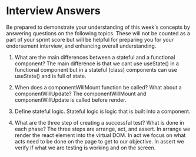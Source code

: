 # Interview Answers
Be prepared to demonstrate your understanding of this week's concepts by answering questions on the following topics. These will not be counted as a part of your sprint score but will be helpful for preparing you for your endorsement interview, and enhancing overall understanding.

1. What are the main differences between a stateful and a functional component? 
The main difference is that we cant use useState() in a functional component but in a stateful (class) components can use useState() and is full of state.

2. When does a componentWillMount function be called? What about a componentWillUpdate? 
The componentWillMount and componentWillUpdate is called before render.

3. Define stateful logic. 
Stateful logic is logic that is built into a component.

4. What are the three step of creating a successful test? 
What is done in each phase? The three steps are arrange, act, and assert. In arrange we render the react element into the virtual DOM. In act we focus on what acts need to be done on the page to get to our objective. In assert we verify if what we are testing is working and on the screen.
